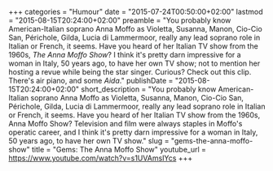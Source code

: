 +++
categories = "Humour"
date = "2015-07-24T00:50:00+02:00"
lastmod = "2015-08-15T20:24:00+02:00"
preamble = "You probably know American-Italian soprano Anna Moffo as Violetta, Susanna, Manon, Cio-Cio San, Périchole, Gilda, Lucia di Lammermoor, really any lead soprano role in Italian or French, it seems. Have you heard of her Italian TV show from the 1960s, *The Anna Moffo Show*? I think it's pretty darn impressive for a woman in Italy, 50 years ago, to have her own TV show; not to mention her hosting a revue while being the star singer. Curious? Check out this clip. There's air piano, and some *Aida*."
publishDate = "2015-08-15T20:24:00+02:00"
short_description = "You probably know American-Italian soprano Anna Moffo as Violetta, Susanna, Manon, Cio-Cio San, Périchole, Gilda, Lucia di Lammermoor, really any lead soprano role in Italian or French, it seems. Have you heard of her Italian TV show from the 1960s, Anna Moffo Show? Television and film were always staples in Moffo's operatic career, and I think it's pretty darn impressive for a woman in Italy, 50 years ago, to have her own TV show."
slug = "gems-the-anna-moffo-show"
title = "Gems: The Anna Moffo Show"
youtube_url = https://www.youtube.com/watch?v=s1UVAmsIYcs
+++


